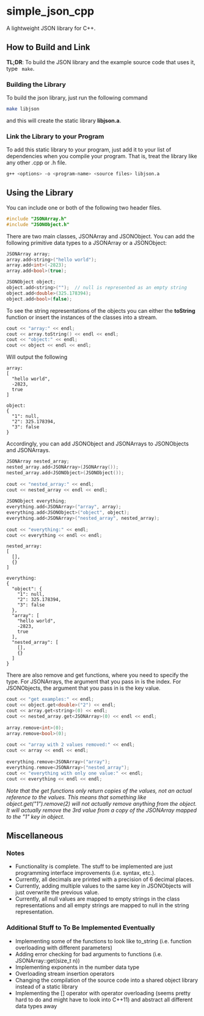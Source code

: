 # simple_json_cpp

A lightweight JSON library for C++.

## How to Build and Link

**TL;DR**: To build the JSON library and the example source code that uses it,
type ` make`.

### Building the Library

To build the json library, just run the following command

```bash
make libjson
```

and this will create the static library **libjson.a**.

### Link the Library to your Program

To add this static library to your program, just add it to your list of
dependencies when you compile your program. That is, treat the library like
any other .cpp or .h file.

```bash
g++ <options> -o <program-name> <source files> libjson.a
```

## Using the Library

You can include one or both of the following two header files.

```c++
#include "JSONArray.h"
#include "JSONObject.h"
```

There are two main classes, JSONArray and JSONObject. You can add the following
primitive data types to a JSONArray or a JSONObject:

```c++
JSONArray array;
array.add<string>("hello world");
array.add<int>(-2823);
array.add<bool>(true);

JSONObject object;
object.add<string>("");  // null is represented as an empty string
object.add<double>(325.178394);
object.add<bool>(false);
```

To see the string representations of the objects you can either the
**toString** function or insert the instances of the classes into a stream.

```c++
cout << "array:" << endl;
cout << array.toString() << endl << endl;
cout << "object:" << endl;
cout << object << endl << endl;
```

Will output the following

```
array:
[
  "hello world",
  -2823,
  true
]

object:
{
  "1": null,
  "2": 325.178394,
  "3": false
}
```

Accordingly, you can add JSONObject and JSONArrays to JSONObjects and JSONArrays.

```c++
JSONArray nested_array;
nested_array.add<JSONArray>(JSONArray());
nested_array.add<JSONObject>(JSONObject());
  
cout << "nested_array:" << endl;
cout << nested_array << endl << endl;
  
JSONObject everything;
everything.add<JSONArray>("array", array);
everything.add<JSONObject>("object", object);
everything.add<JSONArray>("nested_array", nested_array);
  
cout << "everything:" << endl;
cout << everything << endl << endl;
```

```
nested_array:
[
  [],
  {}
]

everything:
{
  "object": {
    "1": null,
    "2": 325.178394,
    "3": false
  },
  "array": [
    "hello world",
    -2823,
    true
  ],
  "nested_array": [
    [],
    {}
  ]
}
```

There are also remove and get functions, where you need to specify the
type. For JSONArrays, the argument that you pass in is the index. For
JSONObjects, the argument that you pass in is the key value.

```c++
cout << "get examples:" << endl;
cout << object.get<double>("2") << endl;
cout << array.get<string>(0) << endl;
cout << nested_array.get<JSONArray>(0) << endl << endl;
  
array.remove<int>(0);
array.remove<bool>(0);
  
cout << "array with 2 values removed:" << endl;
cout << array << endl << endl;
  
everything.remove<JSONArray>("array");
everything.remove<JSONArray>("nested_array");
cout << "everything with only one value:" << endl;
cout << everything << endl << endl;
```

*Note that the get functions only return copies of the values, not an actual
reference to the values. This means that something like
object.get<JSONArray>("1").remove<int>(2) will not actually remove
anything from the object. It will actually remove the 3rd value from a
copy of the JSONArray mapped to the "1" key in object.*


## Miscellaneous

### Notes

* Functionality is complete. The stuff to be implemented are just programming
interface improvements (i.e. syntax, etc.).
* Currently, all decimals are printed with a precision of 6 decimal places.
* Currently, adding multiple values to the same key in JSONObjects will just
overwrite the previous value.
* Currently, all null values are mapped to empty strings in the class
representations and all empty strings are mapped to null in the string
representation.

### Additional Stuff to To Be Implemented Eventually

* Implementing some of the functions to look like to_string (i.e. function
  overloading with different parameters)
* Adding error checking for bad arguments to functions
(i.e. JSONArray::get<T>(size_t n))
* Implementing exponents in the number data type
* Overloading stream insertion operators
* Changing the compilation of the source code into a shared object library
instead of a static library
* Implementing the [] operator with operator overloading (seems pretty hard to
do and might have to look into C++11) and abstract all different data types
away